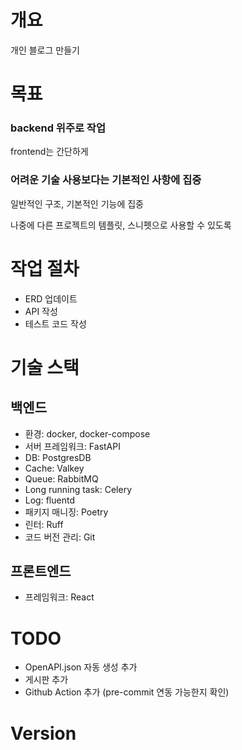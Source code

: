 # 개요
개인 블로그 만들기

# 목표
### backend 위주로 작업
frontend는 간단하게
### 어려운 기술 사용보다는 기본적인 사항에 집중
일반적인 구조, 기본적인 기능에 집중

나중에 다른 프로젝트의 템플릿, 스니펫으로 사용할 수 있도록

# 작업 절차
- ERD 업데이트
- API 작성
- 테스트 코드 작성

# 기술 스택
## 백엔드
- 환경: docker, docker-compose
- 서버 프레임워크: FastAPI
- DB: PostgresDB
- Cache: Valkey
- Queue: RabbitMQ
- Long running task: Celery
- Log: fluentd
- 패키지 매니징: Poetry
- 린터: Ruff
- 코드 버전 관리: Git

## 프론트엔드
- 프레임워크: React

# TODO
- OpenAPI.json 자동 생성 추가
- 게시판 추가
- Github Action 추가 (pre-commit 연동 가능한지 확인)

# Version
